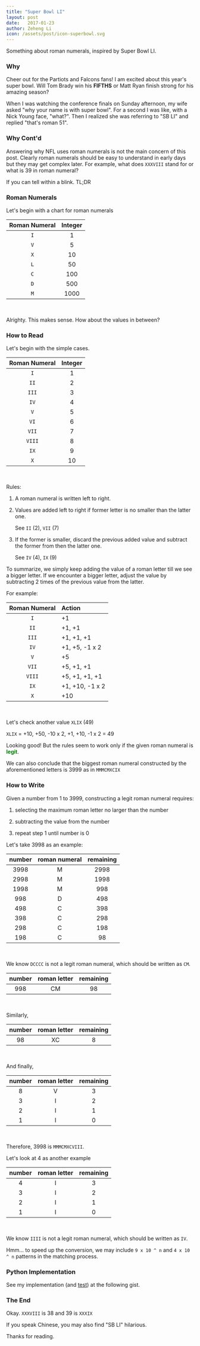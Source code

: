 ```yaml
---
title: "Super Bowl LI"
layout: post
date:   2017-01-23
author: Zeheng Li
icon: /assets/post/icon-superbowl.svg
---
```


Something about roman numerals, inspired by Super Bowl LI.

### Why

Cheer out for the Partiots and Falcons fans! I am excited about this year's super bowl. Will Tom Brady win his **FIFTHS** or Matt Ryan finish strong for his amazing season?

When I was watching the conference finals on Sunday afternoon, my wife asked "why your name is with super bowl". For a second I was like, with a Nick Young face, "what?". Then I realized she was referring to "SB LI" and replied "that's roman 51".

### Why Cont'd

Answering why NFL uses roman numerals is not the main concern of this post. Clearly roman numerals should be easy to understand in early days but they may get complex later. For example, what does ```XXXVIII``` stand for or what is 39 in roman numeral?

If you can tell within a blink. TL;DR

### Roman Numerals

Let's begin with a chart for roman numerals

| Roman Numeral | Integer |
|:--------------:|:-------:|
| ```I``` | 1 |
| ```V``` | 5 |
| ```X``` | 10 |
| ```L``` | 50 |
| ```C``` | 100 |
| ```D``` | 500 |
| ```M``` | 1000 |

<br>

Alrighty. This makes sense. How about the values in between?

### How to Read

Let's begin with the simple cases.

| Roman Numeral | Integer |
|:--------------:|:-------:|
| ```I``` | 1 |
| ```II``` | 2 |
| ```III``` | 3 |
| ```IV``` | 4 |
| ```V``` | 5 |
| ```VI``` | 6 |
| ```VII``` | 7 |
| ```VIII``` | 8 |
| ```IX``` | 9 |
| ```X``` | 10

<br>

Rules:

1. A roman numeral is written left to right.

2. Values are added left to right if former letter is no smaller than the latter one.

	See ```II``` (2), ```VII``` (7)

3. If the former is smaller, discard the previous added value and subtract the former from then the latter one.

	See ```IV``` (4), ```IX``` (9)

To summarize, we simply keep adding the value of a roman letter till we see a bigger letter. If we encounter a bigger letter, adjust the value by subtracting 2 times of the previous value from the latter.

For example:

| Roman Numeral | Action |
|:--------------:|:-------|
| ```I``` | +1 |
| ```II``` | +1, +1 |
| ```III``` | +1, +1, +1 |
| ```IV``` | +1, +5, -1 x 2 |
| ```V``` | +5 |
| ```VII``` | +5, +1, +1 |
| ```VIII``` | +5, +1, +1, +1 |
| ```IX``` | +1, +10, -1 x 2 |
| ```X``` | +10 |

<br>

Let's check another value ```XLIX``` (49)

```XLIX``` = +10, +50, -10 x 2, +1, +10, -1 x 2 = 49

Looking good! But the rules seem to work only if the given roman numeral is <strong style="color:green;">legit</strong>.

We can also conclude that the biggest roman numeral constructed by the aforementioned letters is 3999 as in ```MMMCMXCIX```

### How to Write

Given a number from 1 to 3999, constructing a legit roman numeral requires:

1. selecting the maximum roman letter no larger than the number

2. subtracting the value from the number

3. repeat step 1 until number is 0

Let's take 3998 as an example:

| number | roman numeral | remaining |
|:------:|:------------:|:---------:|
| 3998 | M | 2998 |
| 2998 | M | 1998 |
| 1998 | M | 998 |
| 998 | D | 498 |
| 498 | C | 398 |
| 398 | C | 298 |
| 298 | C | 198 |
| 198 | C | 98 |

<br>

We know ```DCCCC``` is not a legit roman numeral, which should be written as ```CM```.

| number | roman letter | remaining |
|:------:|:------------:|:---------:|
| 998 | CM | 98 |

<br>

Similarly,

| number | roman letter | remaining |
|:------:|:------------:|:---------:|
| 98 | XC | 8 |

<br>

And finally,

| number | roman letter | remaining |
|:------:|:------------:|:---------:|
| 8 | V | 3 |
| 3 | I | 2 |
| 2 | I | 1 |
| 1 | I | 0 |

<br>

Therefore, 3998 is ```MMMCMXCVIII```.

Let's look at 4 as another example

| number | roman letter | remaining |
|:------:|:------------:|:---------:|
| 4 | I | 3 |
| 3 | I | 2 |
| 2 | I | 1 |
| 1 | I | 0 |

<br>

We know ```IIII``` is not a legit roman numeral, which should be written as ```IV```.

Hmm... to speed up the conversion, we may include ``` 9 x 10 ^ n ``` and ``` 4 x 10 ^ n ``` patterns in the matching process.

### Python Implementation

See my implementation (and [test](https://oeis.org/A006968/a006968.txt)) at the following gist.

<script src="https://gist.github.com/zehengl/4c86a11dcc0f530043e3261f6be5d95d.js"></script>

### The End

Okay. ```XXXVIII``` is 38 and 39 is ```XXXIX```

If you speak Chinese, you may also find "SB LI" hilarious.

Thanks for reading.
